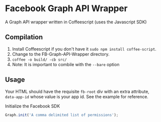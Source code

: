Facebook Graph API Wrapper
====================

A Graph API wrapper written in Coffeescript (uses the Javascript SDK)

## Compilation

1. Install Coffeescript if you don't have it `sudo npm install coffee-script`.
2. Change to the FB-Graph-API-Wrapper directory.
3. `coffee -o build/ -cb src/`
4. Note: It is important to combile with the `--bare` option 

## Usage

Your HTML should have the requisite `fb-root` div with an extra attribute, `data-app-id` whose value is your app id. See the example for reference.

Initialize the Facebook SDK

```javascript
Graph.init('A comma delimited list of permissions');
```